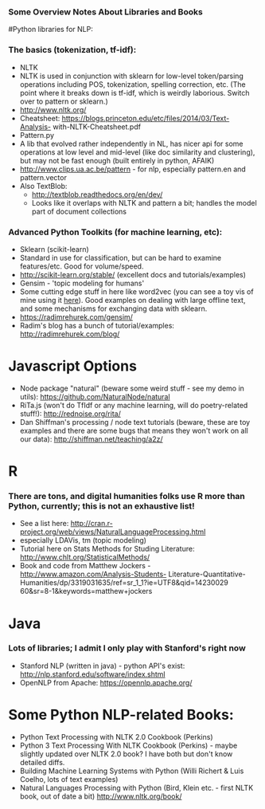 
### Some Overview Notes About Libraries and Books

#Python libraries for NLP:

### The basics (tokenization, tf-idf):

* NLTK
 * NLTK is used in conjunction with sklearn for low-level token/parsing
operations including POS, tokenization, spelling correction, etc. (The point
where it breaks down is tf-idf, which is weirdly laborious. Switch over to
pattern or sklearn.)
  * http://www.nltk.org/
  * Cheatsheet: https://blogs.princeton.edu/etc/files/2014/03/Text-Analysis-
with-NLTK-Cheatsheet.pdf
* Pattern.py
 * A lib that evolved rather independently in NL, has nicer api for some
operations at low level and mid-level (like doc similarity and clustering), but
may not be fast enough (built entirely in python, AFAIK)
  * http://www.clips.ua.ac.be/pattern - for nlp, especially pattern.en and
pattern.vector
* Also TextBlob:
  * http://textblob.readthedocs.org/en/dev/
  * Looks like it overlaps with NLTK and pattern a bit; handles the model part of document collections

### Advanced Python Toolkits (for machine learning, etc):
* Sklearn (scikit-learn)
 * Standard in use for classification, but can be hard to examine features/etc.
Good for volume/speed.
  * http://scikit-learn.org/stable/ (excellent docs and tutorials/examples)
* Gensim - 'topic modeling for humans'
 * Some cutting edge stuff in here like word2vec (you can see a toy vis of mine using it [here](http://www.ghostweather.com/files/word2vecpride/)). Good examples on dealing with
large offline text, and some mechanisms for exchanging data with sklearn.
  * https://radimrehurek.com/gensim/
  * Radim's blog has a bunch of tutorial/examples: http://radimrehurek.com/blog/

# Javascript Options

* Node package "natural" (beware some weird stuff - see my demo in utils):
https://github.com/NaturalNode/natural
* RiTa.js (won't do TfIdf or any machine learning, will do poetry-related
stuff!): http://rednoise.org/rita/
* Dan Shiffman's processing / node text tutorials (beware, these are toy examples and there are some
bugs that means they won't work on all our data): http://shiffman.net/teaching/a2z/

# R
### There are tons, and digital humanities folks use R more than Python, currently; this is not an exhaustive list!

* See a list here:
http://cran.r-project.org/web/views/NaturalLanguageProcessing.html
* especially LDAVis, tm (topic modeling)
* Tutorial here on Stats Methods for Studing Literature:
http://www.chlt.org/StatisticalMethods/
* Book and code from Matthew Jockers - http://www.amazon.com/Analysis-Students-
Literature-Quantitative-Humanities/dp/3319031635/ref=sr_1_1?ie=UTF8&qid=14230029
60&sr=8-1&keywords=matthew+jockers

# Java
### Lots of libraries; I admit I only play with Stanford's right now

* Stanford NLP (written in java) - python API's exist:
http://nlp.stanford.edu/software/index.shtml
* OpenNLP from Apache: https://opennlp.apache.org/

# Some Python NLP-related Books:

* Python Text Processing with NLTK 2.0 Cookbook (Perkins)
* Python 3 Text Processing With NLTK Cookbook (Perkins) - maybe slightly updated
over NLTK 2.0 book?  I have both but don't know detailed diffs.
* Building Machine Learning Systems with Python (Willi Richert & Luis Coelho,
lots of text examples)
* Natural Languages Processing with Python (Bird, Klein etc. - first NLTK book,
out of date a bit) http://www.nltk.org/book/


